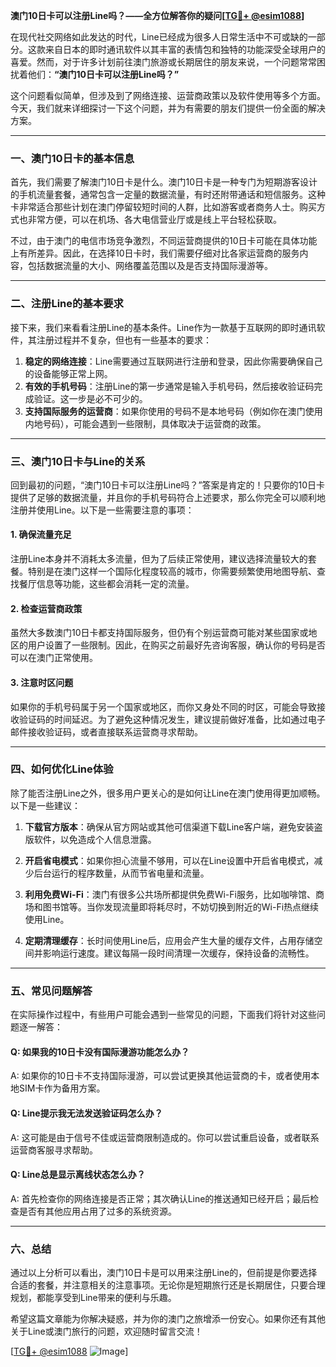 **澳门10日卡可以注册Line吗？——全方位解答你的疑问[[TG💪+ @esim1088](https://t.me/s/esim1088)]**

在现代社交网络如此发达的时代，Line已经成为很多人日常生活中不可或缺的一部分。这款来自日本的即时通讯软件以其丰富的表情包和独特的功能深受全球用户的喜爱。然而，对于许多计划前往澳门旅游或长期居住的朋友来说，一个问题常常困扰着他们：**“澳门10日卡可以注册Line吗？”** 

这个问题看似简单，但涉及到了网络连接、运营商政策以及软件使用等多个方面。今天，我们就来详细探讨一下这个问题，并为有需要的朋友们提供一份全面的解决方案。

---

### 一、澳门10日卡的基本信息

首先，我们需要了解澳门10日卡是什么。澳门10日卡是一种专门为短期游客设计的手机流量套餐，通常包含一定量的数据流量，有时还附带通话和短信服务。这种卡非常适合那些计划在澳门停留较短时间的人群，比如游客或者商务人士。购买方式也非常方便，可以在机场、各大电信营业厅或是线上平台轻松获取。

不过，由于澳门的电信市场竞争激烈，不同运营商提供的10日卡可能在具体功能上有所差异。因此，在选择10日卡时，我们需要仔细对比各家运营商的服务内容，包括数据流量的大小、网络覆盖范围以及是否支持国际漫游等。

---

### 二、注册Line的基本要求

接下来，我们来看看注册Line的基本条件。Line作为一款基于互联网的即时通讯软件，其注册过程并不复杂，但也有一些基本的要求：

1. **稳定的网络连接**：Line需要通过互联网进行注册和登录，因此你需要确保自己的设备能够正常上网。
2. **有效的手机号码**：注册Line的第一步通常是输入手机号码，然后接收验证码完成验证。这一步是必不可少的。
3. **支持国际服务的运营商**：如果你使用的号码不是本地号码（例如你在澳门使用内地号码），可能会遇到一些限制，具体取决于运营商的政策。

---

### 三、澳门10日卡与Line的关系

回到最初的问题，“澳门10日卡可以注册Line吗？”答案是肯定的！只要你的10日卡提供了足够的数据流量，并且你的手机号码符合上述要求，那么你完全可以顺利地注册并使用Line。以下是一些需要注意的事项：

#### 1. 确保流量充足
注册Line本身并不消耗太多流量，但为了后续正常使用，建议选择流量较大的套餐。特别是在澳门这样一个国际化程度较高的城市，你需要频繁使用地图导航、查找餐厅信息等功能，这些都会消耗一定的流量。

#### 2. 检查运营商政策
虽然大多数澳门10日卡都支持国际服务，但仍有个别运营商可能对某些国家或地区的用户设置了一些限制。因此，在购买之前最好先咨询客服，确认你的号码是否可以在澳门正常使用。

#### 3. 注意时区问题
如果你的手机号码属于另一个国家或地区，而你又身处不同的时区，可能会导致接收验证码的时间延迟。为了避免这种情况发生，建议提前做好准备，比如通过电子邮件接收验证码，或者直接联系运营商寻求帮助。

---

### 四、如何优化Line体验

除了能否注册Line之外，很多用户更关心的是如何让Line在澳门使用得更加顺畅。以下是一些建议：

1. **下载官方版本**：确保从官方网站或其他可信渠道下载Line客户端，避免安装盗版软件，以免造成个人信息泄露。
   
2. **开启省电模式**：如果你担心流量不够用，可以在Line设置中开启省电模式，减少后台运行的程序数量，从而节省电量和流量。

3. **利用免费Wi-Fi**：澳门有很多公共场所都提供免费Wi-Fi服务，比如咖啡馆、商场和图书馆等。当你发现流量即将耗尽时，不妨切换到附近的Wi-Fi热点继续使用Line。

4. **定期清理缓存**：长时间使用Line后，应用会产生大量的缓存文件，占用存储空间并影响运行速度。建议每隔一段时间清理一次缓存，保持设备的流畅性。

---

### 五、常见问题解答

在实际操作过程中，有些用户可能会遇到一些常见的问题，下面我们将针对这些问题逐一解答：

#### Q: 如果我的10日卡没有国际漫游功能怎么办？
A: 如果你的10日卡不支持国际漫游，可以尝试更换其他运营商的卡，或者使用本地SIM卡作为备用方案。

#### Q: Line提示我无法发送验证码怎么办？
A: 这可能是由于信号不佳或运营商限制造成的。你可以尝试重启设备，或者联系运营商客服寻求帮助。

#### Q: Line总是显示离线状态怎么办？
A: 首先检查你的网络连接是否正常；其次确认Line的推送通知已经开启；最后检查是否有其他应用占用了过多的系统资源。

---

### 六、总结

通过以上分析可以看出，澳门10日卡是可以用来注册Line的，但前提是你要选择合适的套餐，并注意相关的注意事项。无论你是短期旅行还是长期居住，只要合理规划，都能享受到Line带来的便利与乐趣。

希望这篇文章能为你解决疑惑，并为你的澳门之旅增添一份安心。如果你还有其他关于Line或澳门旅行的问题，欢迎随时留言交流！

[[TG💪+ @esim1088](https://t.me/s/esim1088) ![Image](https://i.postimg.cc/4NQfJmqS/Snipaste-2025-05-13-00-14-12.png)]